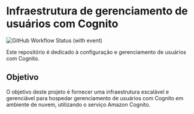 # Infraestrutura de gerenciamento de usuários com Cognito

![GitHub Workflow Status (with event)](https://img.shields.io/github/actions/workflow/status/FIAP-Grupo56-SOAT1/INFRA_COGNITO_FAST-EATS/main-pipeline.yml?logo=github)

Este repositório é dedicado à configuração e gerenciamento de usuários com Cognito.


## Objetivo

O objetivo deste projeto é fornecer uma infraestrutura escalável e gerenciável para hospedar gerenciamento de usuários com Cognito em ambiente de nuvem, utilizando o serviço Amazon Cognito.






